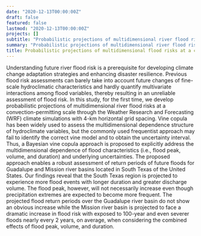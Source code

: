 ```yaml
---
date: "2020-12-13T00:00:00Z"
draft: false
featured: false
lastmod: "2020-12-13T00:00:00Z"
projects: []
subtitle: "Probabilistic projections of multidimensional river flood risks at a convection-permitting scale through the Weather Research and Forecasting (WRF) climate simulations with 4-km horizontal grid spacing"
summary: "Probabilistic projections of multidimensional river flood risks at a convection-permitting scale through the Weather Research and Forecasting (WRF) climate simulations with 4-km horizontal grid spacing"
title: Probabilistic projections of multidimensional flood risks at a convection-permitting scale
---
```


Understanding future river flood risk is a prerequisite for developing climate change adaptation strategies and enhancing disaster resilience. Previous flood risk assessments can barely take into account future changes of fine-scale hydroclimatic characteristics and hardly quantify multivariate interactions among flood variables, thereby resulting in an unreliable assessment of flood risk. In this study, for the first time, we develop probabilistic projections of multidimensional river flood risks at a convection-permitting scale through the Weather Research and Forecasting (WRF) climate simulations with 4-km horizontal grid spacing. Vine copula has been widely used to assess the multidimensional dependence structure of hydroclimate variables, but the commonly used frequentist approach may fail to identify the correct vine model and to obtain the uncertainty interval. Thus, a Bayesian vine copula approach is proposed to explicitly address the multidimensional dependence of flood characteristics (i.e., flood peak, volume, and duration) and underlying uncertainties. The proposed approach enables a robust assessment of return periods of future floods for Guadalupe and Mission river basins located in South Texas of the United States. Our findings reveal that the South Texas region is projected to experience more flood events with longer duration and greater discharge volume. The flood peak, however, will not necessarily increase even though precipitation extremes are expected to become more frequent. The projected flood return periods over the Guadalupe river basin do not show an obvious increase while the Mission river basin is projected to face a dramatic increase in flood risk with exposed to 100-year and even severer floods nearly every 2 years, on average, when considering the combined effects of flood peak, volume, and duration.

